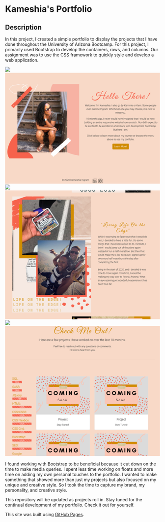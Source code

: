 # Kameshia's Portfolio

## Description

In this project, I created a simple portfolio to display the projects that I have done throughout the University of Arizona Bootcamp. For this project, I primarily used Bootstrap to develop the containers, rows, and columns. Our assignment was to use the CSS framework to quickly style and develop a web application. 

![](/images/index.html.png)
![Alt Text](https://github.com/Kammielatay/Portfolio/blob/main/assets/images/index.html.png)
![](/images/about.html.png)
![Alt Text](https://github.com/Kammielatay/Portfolio/blob/main/assets/images/about.html.png)
![](/images/portfolio.html.png)
![Alt Text](https://github.com/Kammielatay/Portfolio/blob/main/assets/images/portfolio.html.png)

I found working with Bootstrap to be beneficial because it cut down on the time to make media queries. I spent less time working on floats and more time on adding my own personal touches to the portfolio. I wanted to make something that showed more than just my projects but also focused on my unique and creative style. So I took the time to capture my brand, my personality, and creative style. 

This repository will be updated as projects roll in. Stay tuned for the continual development of my portfolio. Check it out for yourself. 

This site was built using [GitHub Pages](https://kammielatay.github.io/Portfolio/).